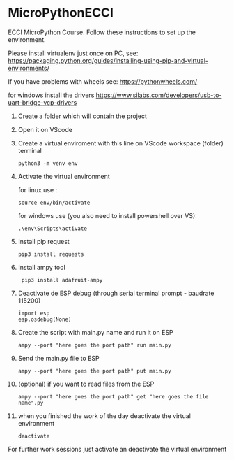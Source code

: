 # MicroPythonECCI

ECCI MicroPython Course. Follow these instructions to set up the environment.

Please install virtualenv just once on PC, see: https://packaging.python.org/guides/installing-using-pip-and-virtual-environments/

If you have problems with wheels see: https://pythonwheels.com/

for windows install the drivers https://www.silabs.com/developers/usb-to-uart-bridge-vcp-drivers

1) Create a folder which will contain the project
2) Open it on VScode 
3) Create a virtual enviroment with this line on VScode workspace (folder) terminal
    ```
    python3 -m venv env	
    ```
4) Activate the virtual environment 

    for linux use : 
    ```
    source env/bin/activate
    ```
    for windows use   (you also need to install powershell over VS): 
    ```
    .\env\Scripts\activate
    ``` 
    
5) Install pip request
    ```
    pip3 install requests
    ```
6) Install ampy tool
     ```
      pip3 install adafruit-ampy
      ```
7) Deactivate de ESP debug (through serial terminal prompt - baudrate 115200) 
      ```
      import esp
      esp.osdebug(None)
      ```
8) Create the script with main.py name and run it on ESP
      ```
      ampy --port "here goes the port path" run main.py
      ```
9) Send the main.py file to ESP
      ```
      ampy --port "here goes the port path" put main.py
      ```
10) (optional) if you want to read files from the ESP
      ```
      ampy --port "here goes the port path" get "here goes the file name".py
      ```
11) when you finished the work of the day deactivate the virtual environment
      ```
      deactivate
      ```
For further work sessions just activate an deactivate the virtual environment
